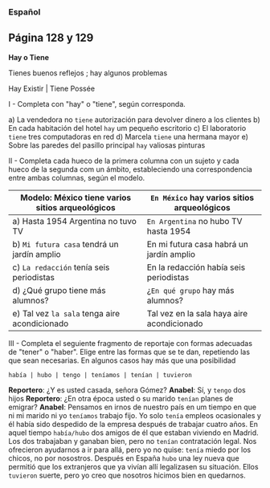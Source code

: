 ### Español

## Página 128 y 129

**Hay o Tiene**

Tienes buenos reflejos ; hay algunos problemas

Hay Existir | Tiene Possée

I - Completa con "hay" o "tiene", según corresponda.

a) La vendedora no `tiene` autorización para devolver dinero a los clientes
b) En cada habitación del hotel `hay` um pequeño escritorio
c) El laboratorio `tiene` tres computadoras en red
d) Marcela `tiene` una hermana mayor
e) Sobre las paredes del pasillo principal `hay` valiosas pinturas

II - Completa cada hueco de la primera columna con un sujeto y cada hueco de la segunda com un ámbito, estableciendo una correspondencia entre ambas columnas, según el modelo.

Modelo: México tiene varios sitios arqueológicos | `En México` hay varios sitios arqueológicos
-|-
a) Hasta 1954 Argentina no tuvo TV | `En Argentina` no hubo TV hasta 1954
b) `Mi futura casa` tendrá un jardín amplio | En mi futura casa habrá un jardín amplio
c) `La redacción` tenía seis periodistas| En la redacción había seis periodistas
d) ¿Qué grupo tiene más alumnos? | ¿`En qué grupo` hay más alumnos?
e) Tal vez `la sala` tenga aire acondicionado | Tal vez en la sala haya aire acondicionado

III - Completa el seguiente fragmento de reportaje con formas adecuadas de "tener" o "haber". Elige entre las formas que se te dan, repetiendo las que sean necesarias. En algunos casos hay más que una posibilidad

`había | hubo | tengo | teníamos | tenían | tuvieron`

**Reportero**: ¿Y es usted casada, señora Gómez?
**Anabel**: Sí, y `tengo` dos hijos
**Reportero**: ¿En otra época usted o su marido `tenían` planes de emigrar?
**Anabel**: Pensamos en irnos de nuestro país en um tiempo en que ni mi marido ni yo `teníamos` trabajo fijo. Yo solo `tenía` empleos ocasionales y él había sido despedido de la empresa después de trabajar cuatro años. En aquel tiempo `había/hubo` dos amigos de él que estaban viviendo en Madrid. Los dos trabajaban y ganaban bien, pero no `tenían` contratación legal. Nos ofrecieron ayudarnos a ir para allá, pero yo no quise: `tenía` miedo por los chicos, no por nosostros. Después en España `hubo` una ley nueva que permitió que los extranjeros que ya vivían allí legalizasen su situación. Ellos `tuvieron` suerte, pero yo creo que nosotros hicimos bien en quedarnos.


